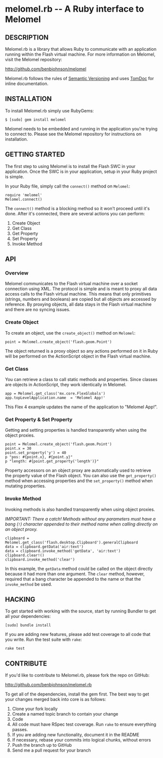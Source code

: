 melomel.rb -- A Ruby interface to Melomel
=========================================

## DESCRIPTION

Melomel.rb is a library that allows Ruby to communicate with an application
running within the Flash virtual machine. For more information on Melomel,
visit the Melomel repository:

http://github.com/benbjohnson/melomel

Melomel.rb follows the rules of [Semantic Versioning](http://semver.org/) and
uses [TomDoc](http://tomdoc.org/) for inline documentation.


## INSTALLATION

To install Melomel.rb simply use RubyGems:

    $ [sudo] gem install melomel

Melomel needs to be embedded and running in the application you're trying to
connect to. Please see the Melomel repository for instructions on installation.


## GETTING STARTED

The first step to using Melomel is to install the Flash SWC in your application.
Once the SWC is in your application, setup in your Ruby project is simple.

In your Ruby file, simply call the `connect()` method on `Melomel`:

	require 'melomel'
	Melomel.connect()

The `connect()` method is a blocking method so it won't proceed until it's done.
After it's connected, there are several actions you can perform:

1. Create Object
1. Get Class
1. Get Property
1. Set Property
1. Invoke Method

## API

### Overview

Melomel communicates to the Flash virtual machine over a socket connection
using XML. The protocol is simple and is meant to proxy all data access calls
to the Flash virtual machine. This means that only primitives (strings, numbers
and booleans) are copied but all objects are accessed by reference. By proxying
objects, all data stays in the Flash virtual machine and there are no syncing
issues.

### Create Object

To create an object, use the `create_object()` method on `Melomel`:

    point = Melomel.create_object('flash.geom.Point')

The object returned is a proxy object so any actions performed on it in Ruby
will be performed on the ActionScript object in the Flash virtual machine.

### Get Class

You can retrieve a class to call static methods and properties. Since classes
are objects in ActionScript, they work identically in Melomel.

    app = Melomel.get_class('mx.core.FlexGlobals')
    app.topLevelApplication.name  = 'Melomel App!'

This Flex 4 example updates the name of the application to "Melomel App!".

### Get Property & Set Property

Getting and setting properties is handled transparently when using the object
proxies.

    point = Melomel.create_object('flash.geom.Point')
    point.x = 30
    point.set_property('y') = 40
	p "pos: #{point.x}, #{point.y}"
	p "length: #{point.get_property('length')}"

Property accessors on an object proxy are automatically used to retrieve the
property value of the Flash object. You can also use the `get_property()`
method when accessing properties and the `set_property()` method when mutating
properties.

### Invoke Method

Invoking methods is also handled transparently when using object proxies.

_IMPORTANT: There a catch! Methods without any parameters must have a bang
(`!`) character appended to their method name when calling directly on an
object proxy._

	clipboard = Melomel.get_class('flash.desktop.Clipboard').generalClipboard
	data = clipboard.getData('air:text')
	data = clipboard.invoke_method('getData', 'air:text')
	clipboard.clear!()
	clipboard.invoke_method('clear')

In this example, the `getData` method could be called on the object directly
because it had more than one argument. The `clear` method, however, required
that a bang character be appended to the name or that the `invoke_method` be
used.


## HACKING

To get started with working with the source, start by running Bundler to get all
your dependencies:

	[sudo] bundle install

If you are adding new features, please add test coverage to all code that you
write. Run the test suite with `rake`:

	rake test


## CONTRIBUTE

If you'd like to contribute to Melomel.rb, please fork the repo on GitHub:

http://github.com/benbjohnson/melomel.rb

To get all of the dependencies, install the gem first. The best way to get
your changes merged back into core is as follows:

1. Clone your fork locally
1. Create a named topic branch to contain your change
1. Code
1. All code must have RSpec test coverage. Run `rake` to ensure everything
   passes.
1. If you are adding new functionality, document it in the README
1. If necessary, rebase your commits into logical chunks, without errors
1. Push the branch up to GitHub
1. Send me a pull request for your branch